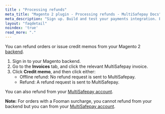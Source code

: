 ```yaml
---
title : "Processing refunds"
meta_title: "Magento 2 plugin - Processing refunds - MultiSafepay Docs"
meta_description: "Sign up. Build and test your payments integration. Explore our products and services. Use our API reference, SDKs, and wrappers. Get support."
layout: "faqdetail"
noindex: 'true'
read_more: "."
---
```

You can refund orders or issue credit memos from your Magento 2 [backend](/getting-started/glossary/#backend).  

1. Sign in to your Magento backend.
2. Go to the **Invoices** tab, and click the relevant MultiSafepay invoice.
3. Click **Credit memo**, and then click either:  
    - Offline refund: No refund request is sent to MultiSafepay.
    - Refund: A refund request is sent to MultiSafepay.

You can also refund from your [MultiSafepay account](https://merchant.multisafepay.com).

**Note:** For orders with a Fooman surcharge, you cannot refund from your backend but you can from your [MultiSafepay account](https://merchant.multisafepay.com).
